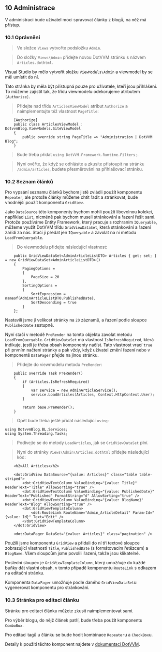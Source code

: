 ## 10 Administrace

V administraci bude uživatel moci spravovat články z blogů, na něž má přístup.

### 10.1 Oprávnění

> Ve složce `Views` vytvořte podsložku `Admin`.

> Do složky `Views\Admin` přidejte novou DotVVM stránku s názvem `Articles.dothtml`.

Visual Studio by mělo vytvořit složku `ViewModels\Admin` a viewmodel by se měl umístit do ní.

Tato stránka by měla být přístupná pouze pro uživatele, kteří jsou přihlášeni. To můžeme zajistit tak, že třídu viewmodelu odekorujeme atributem `[Authorize]`.

> Přidejte nad třídu `ArticlesViewModel` atribut `Authorize` a naimplementujte též vlastnost `PageTitle`:

```
    [Authorize]
	public class ArticlesViewModel : DotvvmBlog.ViewModels.SiteViewModel
    {
        public override string PageTitle => "Administration | DotVVM Blog";
    }
```

> Bude třeba přidat `using DotVVM.Framework.Runtime.Filters;`.

> Nyní ověřte, že když se odhlásíte a zkusíte přistoupit na stránku `/admin/articles`, budete přesměrováni na přihlašovací stránku.

### 10.2 Seznam článků

Pro vypsání seznamu článků bychom jistě zvládli použít komponentu `Repeater`, ale protože články můžeme chtít řadit a stránkovat, bude vhodnější použít komponentu `GridView`. 

Jako `DataSource` této komponenty bychom mohli použít libovolnou kolekci, například `List`, nicméně pak bychom museli stránkování a řazení řešit sami. Protože používáme Entity Framework, který pracuje s rozhraním `IQueryable`, můžeme využít DotVVM třídu `GridViewDataSet`, která stránkování a řazení zařídí za nás. Stačí jí předat jen `IQueryable` a zavolat na ní metodu `LoadFromQueryable`.

> Do viewmodelu přidejte následující vlastnost:

```
    public GridViewDataSet<AdminArticleListDTO> Articles { get; set; } = new GridViewDataSet<AdminArticleListDTO>()
    {
        PagingOptions =
        {
            PageSize = 20
        },
        SortingOptions =
        {
            SortExpression = nameof(AdminArticleListDTO.PublishedDate),
            SortDescending = true
        }
    };
```

Nastavili jsme jí velikost stránky na `20` záznamů, a řazení podle sloupce `PublishedDate` sestupně.

Nyní stačí v metodě `PreRender` na tomto objektu zavolat metodu `LoadFromQueryable`. `GridViewDataSet` má vlastnost `IsRefreshRequired`, která indikuje, jestli je třeba obsah komponenty načíst. Tato vlastnost vrací `true` při prvním načtení stránky a pak vždy, když uživatel změní řazení nebo v komponentě `DataPager` přejde na jinou stránku.

> Přidejte do viewmodelu metodu `PreRender`:

```
    public override Task PreRender()
    {
        if (Articles.IsRefreshRequired)
        {
            var service = new AdminArticleService();
            service.LoadArticles(Articles, Context.HttpContext.User);
        }

        return base.PreRender();
    }
```

> Opět bude třeba ještě přidat následující `using`:

```
using DotvvmBlog.BL.Services;
using System.Threading.Tasks;
```

> Podívejte se do metody `LoadArticles`, jak se `GridViewDataSet` plní.

> Nyní do stránky `Views\Admin\Articles.dothtml` přidejte následující kód:

```
    <h2>All Articles</h2>

    <dot:GridView DataSource="{value: Articles}" class="table table-striped">
        <dot:GridViewTextColumn ValueBinding="{value: Title}" HeaderText="Title" AllowSorting="true" />
        <dot:GridViewTextColumn ValueBinding="{value: PublishedDate}" HeaderText="Published" FormatString="d" AllowSorting="true" />
        <dot:GridViewTextColumn ValueBinding="{value: BlogName}" HeaderText="Blog" AllowSorting="true" />
        <dot:GridViewTemplateColumn>
            <dot:RouteLink RouteName="Admin_ArticleDetail" Param-Id="{value: Id}" Text="Edit" />
        </dot:GridViewTemplateColumn>
    </dot:GridView>

    <dot:DataPager DataSet="{value: Articles}" class="pagination" />
```

Použili jsme komponentu `GridView` a přidali do ní tři textové sloupce zobrazující vlastnosti `Title`, `PublishedDate` (s formátovacím řetězcem) a `BlogName`.
Všem sloupcům jsme povolili řazení, takže jsou klikatelné.

Poslední sloupec je `GridViewTemplateColumn`, který umožňuje do každé buňky dát vlastní obsah, v tomto případě komponentu `RouteLink` s odkazem na editační stránku.

Komponenta `DataPager` umožňuje podle daného `GridViewDataSet`u vygenerovat komponentu pro stránkování.

### 10.3 Stránka pro editaci článku

Stránku pro editaci článku můžete zkusit naimplementovat sami. 

Pro výběr blogu, do nějž článek patří, bude třeba použít komponentu `ComboBox`. 

Pro editaci tagů u článku se bude hodit kombinace `Repeater`u a `CheckBox`u. 

Detaily k použití těchto komponent najdete v [dokumentaci DotVVM](https://dotvvm.com/docs/controls/builtin/ComboBox).